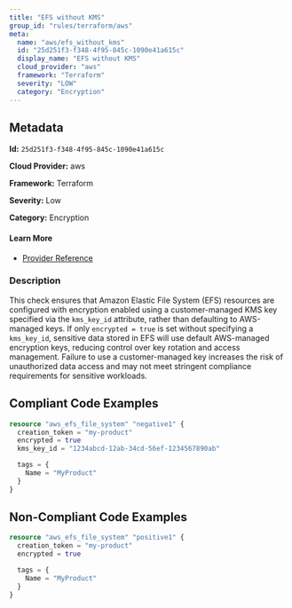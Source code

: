 ```yaml
---
title: "EFS without KMS"
group_id: "rules/terraform/aws"
meta:
  name: "aws/efs_without_kms"
  id: "25d251f3-f348-4f95-845c-1090e41a615c"
  display_name: "EFS without KMS"
  cloud_provider: "aws"
  framework: "Terraform"
  severity: "LOW"
  category: "Encryption"
---
```

## Metadata

**Id:** `25d251f3-f348-4f95-845c-1090e41a615c`

**Cloud Provider:** aws

**Framework:** Terraform

**Severity:** Low

**Category:** Encryption

#### Learn More

 - [Provider Reference](https://registry.terraform.io/providers/hashicorp/aws/latest/docs/resources/efs_file_system#kms_key_id)

### Description

 This check ensures that Amazon Elastic File System (EFS) resources are configured with encryption enabled using a customer-managed KMS key specified via the `kms_key_id` attribute, rather than defaulting to AWS-managed keys. If only `encrypted = true` is set without specifying a `kms_key_id`, sensitive data stored in EFS will use default AWS-managed encryption keys, reducing control over key rotation and access management. Failure to use a customer-managed key increases the risk of unauthorized data access and may not meet stringent compliance requirements for sensitive workloads.


## Compliant Code Examples
```terraform
resource "aws_efs_file_system" "negative1" {
  creation_token = "my-product"
  encrypted = true
  kms_key_id = "1234abcd-12ab-34cd-56ef-1234567890ab"

  tags = {
    Name = "MyProduct"
  }
}
```
## Non-Compliant Code Examples
```terraform
resource "aws_efs_file_system" "positive1" {
  creation_token = "my-product"
  encrypted = true

  tags = {
    Name = "MyProduct"
  }
}
```